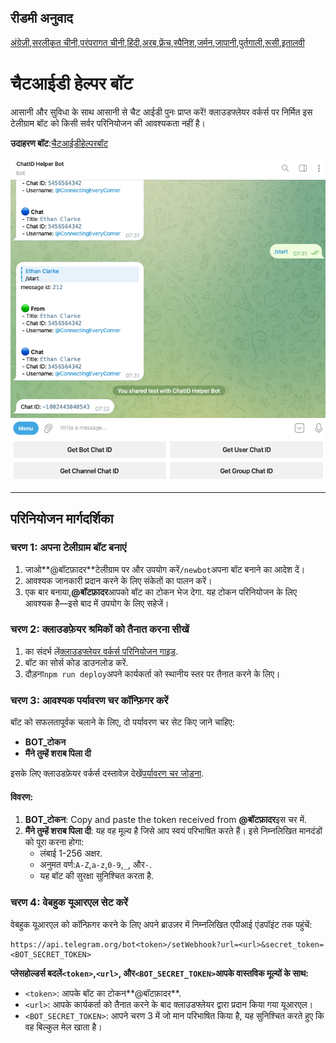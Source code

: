 ## रीडमी अनुवाद

[अंग्रेज़ी](README.md),[सरलीकृत चीनी](README.zh-CN.md),[परंपरागत चीनी](README.zh-TW.md),[हिंदी](README.hi.md),[अरब](README.ar.md),[फ़्रेंच](README.fr.md),[स्पैनिश](README.es.md),[जर्मन](README.de.md),[जापानी](README.ja.md),[पुर्तगाली](README.pt.md),[रूसी](README.ru.md),[इतालवी](README.it.md)

# चैटआईडी हेल्पर बॉट

आसानी और सुविधा के साथ आसानी से चैट आईडी पुनः प्राप्त करें! क्लाउडफ्लेयर वर्कर्स पर निर्मित इस टेलीग्राम बॉट को किसी सर्वर परिनियोजन की आवश्यकता नहीं है।

**उदाहरण बॉट**:[चैटआईडीहेल्परबॉट](https://t.me/ChatIDHelperBot)

![screenshot](https://raw.githubusercontent.com/CECEthanClarke/get-chatid-bot-cf-worker/refs/heads/main/other/screenshot.jpg)

* * *

## परिनियोजन मार्गदर्शिका

### चरण 1: अपना टेलीग्राम बॉट बनाएं

1.  जाओ**@बॉटफ़ादर**टेलीग्राम पर और उपयोग करें`/newbot`अपना बॉट बनाने का आदेश दें।
2.  आवश्यक जानकारी प्रदान करने के लिए संकेतों का पालन करें।
3.  एक बार बनाया,**@बॉटफ़ादर**आपको बॉट का टोकन भेज देगा. यह टोकन परिनियोजन के लिए आवश्यक है—इसे बाद में उपयोग के लिए सहेजें।

### चरण 2: क्लाउडफ़ेयर श्रमिकों को तैनात करना सीखें

1.  का संदर्भ लें[क्लाउडफ्लेयर वर्कर्स परिनियोजन गाइड](https://developers.cloudflare.com/workers/get-started/guide/).
2.  बॉट का सोर्स कोड डाउनलोड करें.
3.  दौड़ना`npm run deploy`अपने कार्यकर्ता को स्थानीय स्तर पर तैनात करने के लिए।

### चरण 3: आवश्यक पर्यावरण चर कॉन्फ़िगर करें

बॉट को सफलतापूर्वक चलाने के लिए, दो पर्यावरण चर सेट किए जाने चाहिए:

-   **BOT\_टोकन**
-   **मैंने तुम्हें शराब पिला दी**

इसके लिए क्लाउडफ़ेयर वर्कर्स दस्तावेज़ देखें[पर्यावरण चर जोड़ना](https://developers.cloudflare.com/workers/configuration/environment-variables/#add-environment-variables-via-the-dashboard).

#### विवरण:

1.  **BOT\_टोकन**: Copy and paste the token received from **@बॉटफ़ादर**इस चर में.
2.  **मैंने तुम्हें शराब पिला दी**: यह वह मूल्य है जिसे आप स्वयं परिभाषित करते हैं। इसे निम्नलिखित मानदंडों को पूरा करना होगा:
    -   लंबाई 1-256 अक्षर.
    -   अनुमत वर्ण:`A-Z`,`a-z`,`0-9`,`_`, और`-`.
    -   यह बॉट की सुरक्षा सुनिश्चित करता है.

### चरण 4: वेबहुक यूआरएल सेट करें

वेबहुक यूआरएल को कॉन्फ़िगर करने के लिए अपने ब्राउज़र में निम्नलिखित एपीआई एंडपॉइंट तक पहुंचें:

    https://api.telegram.org/bot<token>/setWebhook?url=<url>&secret_token=<BOT_SECRET_TOKEN>

**प्लेसहोल्डर्स बदलें`<token>`,`<url>`, और`<BOT_SECRET_TOKEN>`आपके वास्तविक मूल्यों के साथ:**

-   `<token>`: आपके बॉट का टोकन**@बॉटफ़ादर**.
-   `<url>`: आपके कार्यकर्ता को तैनात करने के बाद क्लाउडफ्लेयर द्वारा प्रदान किया गया यूआरएल।
-   `<BOT_SECRET_TOKEN>`: आपने चरण 3 में जो मान परिभाषित किया है, यह सुनिश्चित करते हुए कि वह बिल्कुल मेल खाता है।
